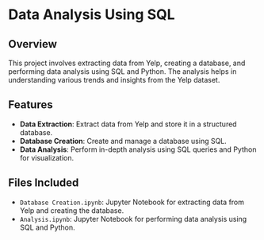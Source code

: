 # Data Analysis Using SQL

## Overview

This project involves extracting data from Yelp, creating a database, and performing data analysis using SQL and Python. The analysis helps in understanding various trends and insights from the Yelp dataset.

## Features

- **Data Extraction**: Extract data from Yelp and store it in a structured database.
- **Database Creation**: Create and manage a database using SQL.
- **Data Analysis**: Perform in-depth analysis using SQL queries and Python for visualization.

## Files Included

- `Database Creation.ipynb`: Jupyter Notebook for extracting data from Yelp and creating the database.
- `Analysis.ipynb`: Jupyter Notebook for performing data analysis using SQL and Python.

